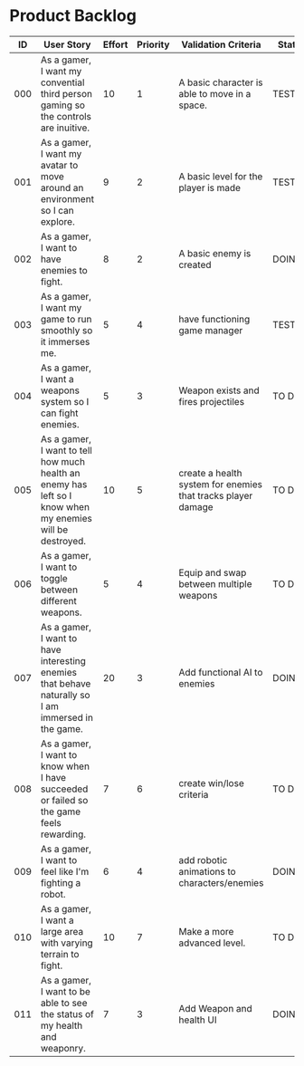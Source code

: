 # Product Backlog

| ID | User Story | Effort | Priority | Validation Criteria | Status |
|----|------------|--------|----------|---------------------|--------|
| 000 | As a gamer, I want my convential third person gaming so the controls are inuitive. | 10 | 1 | A basic character is able to move in a space. | TESTING |
| 001 | As a gamer, I want my avatar to move around an environment so I can explore. | 9 | 2 | A basic level for the player is made | TESTING |
| 002 | As a gamer, I want to have enemies to fight. | 8 | 2 | A basic enemy is created | DOING |
| 003 | As a gamer, I want my game to run smoothly so it immerses me. | 5 | 4 | have functioning game manager | TESTING |
| 004 | As a gamer, I want a weapons system so I can fight enemies. | 5 | 3 | Weapon exists and fires projectiles | TO DO |
| 005 | As a gamer, I want to tell how much health an enemy has left so I know when my enemies will be destroyed. | 10 | 5 | create a health system for enemies that tracks player damage | TO DO |
| 006 | As a gamer, I want to toggle between different weapons. | 5 | 4 | Equip and swap between multiple weapons | TO DO |
| 007 | As a gamer, I want to have interesting enemies that behave naturally so I am immersed in the game. | 20 | 3 | Add functional AI to enemies | DOING |
| 008 | As a gamer, I want to know when I have succeeded or failed so the game feels rewarding. | 7 | 6 | create win/lose criteria | TO DO |
| 009 | As a gamer, I want to feel like I'm fighting a robot. | 6 |  4 | add robotic animations to characters/enemies | DOING |
| 010 | As a gamer, I want a large area with varying terrain to fight. | 10 |  7 | Make a more advanced level. | TO DO |
| 011 | As a gamer, I want to be able to see the status of my health and weaponry. | 7 | 3 | Add Weapon and health UI | DOING |
